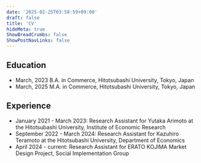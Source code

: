 ```yaml
---
date: '2025-02-25T03:58:59+09:00'
draft: false
title: 'CV'
hideMeta: true
ShowBreadCrumbs: false
ShowPostNavLinks: false
---
```


## Education
 - March, 2023 B.A. in Commerce, Hitotsubashi University, Tokyo, Japan
 - March, 2025 M.A. in Commerce, Hitotsubashi University, Tokyo, Japan

## Experience
- January 2021 - March 2023: Research Assistant for Yutaka Arimoto at the Hitotsubashi University, Institute of Economic Research
- September 2022 - March 2024: Research Assistant for Kazuhiro Teramoto at the Hitotsubashi University, Department of Economics
- April 2024 - current: Research Assistant for ERATO KOJIMA
Market Design Project, Social Implementation Group

